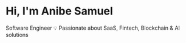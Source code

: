 #  Hi, I'm Anibe Samuel  

Software Engineer
💡 Passionate about SaaS, Fintech, Blockchain & AI solutions  





